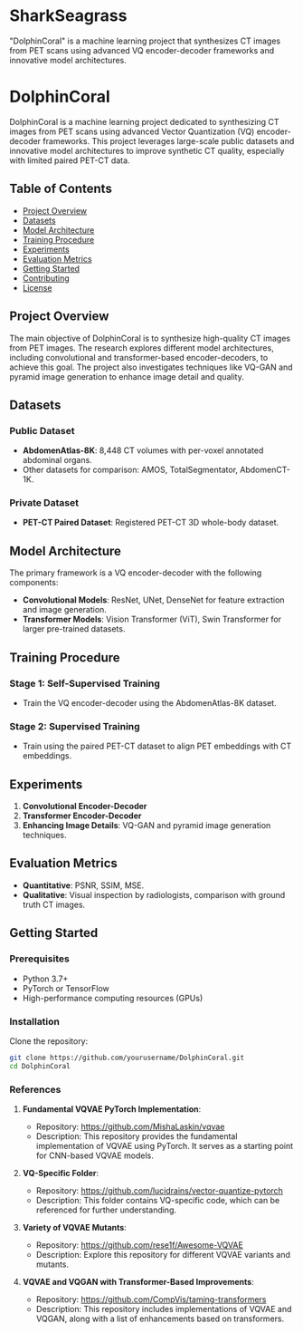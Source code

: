 # SharkSeagrass
"DolphinCoral" is a machine learning project that synthesizes CT images from PET scans using advanced VQ encoder-decoder frameworks and innovative model architectures.

# DolphinCoral

DolphinCoral is a machine learning project dedicated to synthesizing CT images from PET scans using advanced Vector Quantization (VQ) encoder-decoder frameworks. This project leverages large-scale public datasets and innovative model architectures to improve synthetic CT quality, especially with limited paired PET-CT data.

## Table of Contents
- [Project Overview](#project-overview)
- [Datasets](#datasets)
- [Model Architecture](#model-architecture)
- [Training Procedure](#training-procedure)
- [Experiments](#experiments)
- [Evaluation Metrics](#evaluation-metrics)
- [Getting Started](#getting-started)
- [Contributing](#contributing)
- [License](#license)

## Project Overview
The main objective of DolphinCoral is to synthesize high-quality CT images from PET images. The research explores different model architectures, including convolutional and transformer-based encoder-decoders, to achieve this goal. The project also investigates techniques like VQ-GAN and pyramid image generation to enhance image detail and quality.

## Datasets
### Public Dataset
- **AbdomenAtlas-8K**: 8,448 CT volumes with per-voxel annotated abdominal organs.
- Other datasets for comparison: AMOS, TotalSegmentator, AbdomenCT-1K.

### Private Dataset
- **PET-CT Paired Dataset**: Registered PET-CT 3D whole-body dataset.

## Model Architecture
The primary framework is a VQ encoder-decoder with the following components:
- **Convolutional Models**: ResNet, UNet, DenseNet for feature extraction and image generation.
- **Transformer Models**: Vision Transformer (ViT), Swin Transformer for larger pre-trained datasets.

## Training Procedure
### Stage 1: Self-Supervised Training
- Train the VQ encoder-decoder using the AbdomenAtlas-8K dataset.

### Stage 2: Supervised Training
- Train using the paired PET-CT dataset to align PET embeddings with CT embeddings.

## Experiments
1. **Convolutional Encoder-Decoder**
2. **Transformer Encoder-Decoder**
3. **Enhancing Image Details**: VQ-GAN and pyramid image generation techniques.

## Evaluation Metrics
- **Quantitative**: PSNR, SSIM, MSE.
- **Qualitative**: Visual inspection by radiologists, comparison with ground truth CT images.

## Getting Started
### Prerequisites
- Python 3.7+
- PyTorch or TensorFlow
- High-performance computing resources (GPUs)

### Installation
Clone the repository:
```bash
git clone https://github.com/yourusername/DolphinCoral.git
cd DolphinCoral
```

### References

1. **Fundamental VQVAE PyTorch Implementation**:
   - Repository: https://github.com/MishaLaskin/vqvae
   - Description: This repository provides the fundamental implementation of VQVAE using PyTorch. It serves as a starting point for CNN-based VQVAE models.

2. **VQ-Specific Folder**:
   - Repository: https://github.com/lucidrains/vector-quantize-pytorch
   - Description: This folder contains VQ-specific code, which can be referenced for further understanding.

3. **Variety of VQVAE Mutants**:
   - Repository: https://github.com/rese1f/Awesome-VQVAE
   - Description: Explore this repository for different VQVAE variants and mutants.

4. **VQVAE and VQGAN with Transformer-Based Improvements**:
   - Repository: https://github.com/CompVis/taming-transformers
   - Description: This repository includes implementations of VQVAE and VQGAN, along with a list of enhancements based on transformers.
